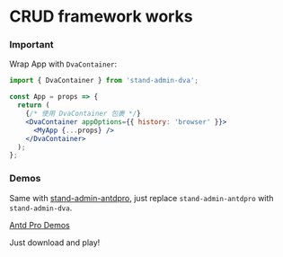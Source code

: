 # CRUD framework works

### Important

Wrap App with `DvaContainer`:

```jsx
import { DvaContainer } from 'stand-admin-dva';

const App = props => {
  return (
    {/* 使用 DvaContainer 包裹 */}
    <DvaContainer appOptions={{ history: 'browser' }}>
      <MyApp {...props} />
    </DvaContainer>
  );
};
```

### Demos

Same with [stand-admin-antdpro](https://www.npmjs.com/package/stand-admin-antdpro), just replace `stand-admin-antdpro` with `stand-admin-dva`.

[Antd Pro Demos](https://github.com/StandAdmin/stand-admin-antdpro-demo)

Just download and play!
